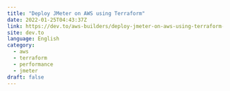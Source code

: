 ```yaml
---
title: "Deploy JMeter on AWS using Terraform"
date: 2022-01-25T04:43:37Z
link: https://dev.to/aws-builders/deploy-jmeter-on-aws-using-terraform-448k?utm_medium=RSS&utm_source=news.12bit.vn
site: dev.to
language: English
category:
  - aws
  - terraform
  - performance
  - jmeter
draft: false
---
```

